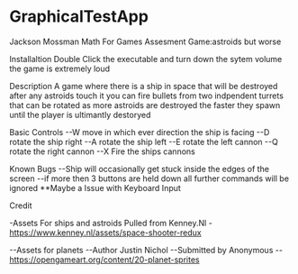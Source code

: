 # GraphicalTestApp
Jackson Mossman
Math For Games Assesment
Game:astroids but worse

Installaltion 
Double Click the executable and turn down the sytem volume the game is extremely loud

Description
A game where there is a ship in space that will be destroyed after any astroids touch it you can fire bullets from two indpendent turrets that can be rotated as more astroids
are destroyed the faster they spawn until the player is ultimantly destoryed

Basic Controls
--W move in which ever direction the ship is facing
--D rotate the ship right
--A rotate the ship left
--E rotate the left cannon
--Q rotate the right cannon
--X Fire the ships cannons

Known Bugs
--Ship will occasionally get stuck inside the edges of the screen
--if more then 3 buttons are held down all further commands will be ignored **Maybe a Issue with Keyboard Input


Credit

-Assets For ships and astroids Pulled from Kenney.Nl
-https://www.kenney.nl/assets/space-shooter-redux

--Assets for planets
--Author Justin Nichol
--Submitted by Anonymous
--https://opengameart.org/content/20-planet-sprites
